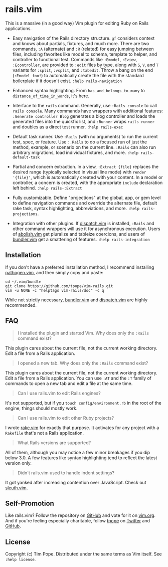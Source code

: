 # rails.vim

This is a massive (in a good way) Vim plugin for editing Ruby on Rails
applications.

* Easy navigation of the Rails directory structure.  `gf` considers
  context and knows about partials, fixtures, and much more.  There are
  two commands, `:A` (alternate) and `:R` (related) for easy jumping
  between files, including favorites like model to schema, template to
  helper, and controller to functional test.  Commands like `:Emodel`,
  `:Eview`, `:Econtroller`, are provided to `:edit` files by type, along
  with `S`, `V`, and `T` variants for `:split`, `:vsplit`, and
  `:tabedit`.  Throw a bang on the end (`:Emodel foo!`) to automatically
  create the file with the standard boilerplate if it doesn't exist.
  `:help rails-navigation`

* Enhanced syntax highlighting.  From `has_and_belongs_to_many` to
  `distance_of_time_in_words`, it's here.

* Interface to the `rails` command.  Generally, use `:Rails console` to
  call `rails console`.  Many commands have wrappers with additional features:
  `:Generate controller Blog` generates a blog controller and loads the
  generated files into the quickfix list, and `:Runner` wraps `rails runner`
  and doubles as a direct test runner.  `:help rails-exec`

* Default task runner.  Use `:Rails` (with no arguments) to run the current
  test, spec, or feature.  Use `:.Rails` to do a focused run of just the
  method, example, or scenario on the current line.  `:Rails` can also run
  arbitrary migrations, load individual fixtures, and more.
  `:help rails-default-task`

* Partial and concern extraction.  In a view, `:Extract {file}`
  replaces the desired range (typically selected in visual line mode)
  with `render '{file}'`, which is automatically created with your
  content.  In a model or controller, a concern is created, with the
  appropriate `include` declaration left behind.
  `:help rails-:Extract`

* Fully customizable. Define "projections" at the global, app, or gem
  level to define navigation commands and override the alternate file,
  default rake task, syntax highlighting, abbreviations, and more.
  `:help rails-projections`.

* Integration with other plugins.  If [dispatch.vim][] is installed, `:Rails`
  and other command wrappers will use it for asynchronous execution.  Users of
  [abolish.vim](https://github.com/tpope/vim-abolish) get pluralize and
  tableize coercions, and users of [bundler.vim][] get a smattering of
  features.   `:help rails-integration`

## Installation

If you don't have a preferred installation method, I recommend
installing [pathogen.vim](https://github.com/tpope/vim-pathogen), and
then simply copy and paste:

    cd ~/.vim/bundle
    git clone https://github.com/tpope/vim-rails.git
    vim -u NONE -c "helptags vim-rails/doc" -c q

While not strictly necessary, [bundler.vim][] and [dispatch.vim][] are highly
recommended.

[bundler.vim]: https://github.com/tpope/vim-bundler
[dispatch.vim]: https://github.com/tpope/vim-dispatch

## FAQ

> I installed the plugin and started Vim.  Why does only the `:Rails`
> command exist?

This plugin cares about the current file, not the current working
directory.  Edit a file from a Rails application.

> I opened a new tab.  Why does only the `:Rails` command exist?

This plugin cares about the current file, not the current working directory.
Edit a file from a Rails application.  You can use `:AT` and the `:T` family
of commands to open a new tab and edit a file at the same time.

> Can I use rails.vim to edit Rails engines?

It's not supported, but if you `touch config/environment.rb` in the root
of the engine, things should mostly work.

> Can I use rails.vim to edit other Ruby projects?

I wrote [rake.vim](https://github.com/tpope/vim-rake) for exactly that
purpose.  It activates for any project with a `Rakefile` that's not a
Rails application.

> What Rails versions are supported?

All of them, although you may notice a few minor breakages if you dip below
3.0.  A few features like syntax highlighting tend to reflect the latest
version only.

> Didn't rails.vim used to handle indent settings?

It got yanked after increasing contention over JavaScript.  Check out
[sleuth.vim](https://github.com/tpope/vim-sleuth).

## Self-Promotion

Like rails.vim? Follow the repository on
[GitHub](https://github.com/tpope/vim-rails) and vote for it on
[vim.org](http://www.vim.org/scripts/script.php?script_id=1567).  And if
you're feeling especially charitable, follow [tpope](http://tpo.pe/) on
[Twitter](http://twitter.com/tpope) and
[GitHub](https://github.com/tpope).

## License

Copyright (c) Tim Pope.  Distributed under the same terms as Vim itself.
See `:help license`.
